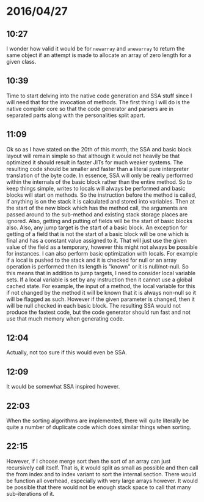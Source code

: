 # 2016/04/27

## 10:27

I wonder how valid it would be for `newarray` and `anewarray` to return the
same object if an attempt is made to allocate an array of zero length for a
given class.

## 10:39

Time to start delving into the native code generation and SSA stuff since I
will need that for the invocation of methods. The first thing I will do is the
native compiler core so that the code generator and parsers are in separated
parts along with the personalities split apart.

## 11:09

Ok so as I have stated on the 20th of this month, the SSA and basic block
layout will remain simple so that although it would not heavily be that
optimized it should result in faster JITs for much weaker systems. The
resulting code should be smaller and faster than a literal pure interpreter
translation of the byte code. In essence, SSA will only be really performed
within the internals of the basic block rather than the entire method. So to
keep things simple, writes to locals will always be performed and basic blocks
will start on methods. So the instruction before the method is called, if
anything is on the stack it is calculated and stored into variables. Then at
the start of the new block which has the method call, the arguments are passed
around to the sub-method and existing stack storage places are ignored. Also,
getting and putting of fields will be the start of basic blocks also. Also, any
jump target is the start of a basic block. An exception for getting of a field
that is not the start of a basic block will be one which is final and has a
constant value assigned to it. That will just use the given value of the
field as a temporary, however this might not always be possible for instances.
I can also perform basic optimization with locals. For example if a local is
pushed to the stack and it is checked for null or an array operation is
performed then its length is "known" or it is null/not-null. So this means that
in addition to jump targets, I need to consider local variable sets. If a local
variable is set by any instruction then it cannot use a global cached state.
For example, the input of a method, the local variable for this if not changed
by the method it will be known that it is always non-null so it will be flagged
as such. However if the given parameter is changed, then it will be null
checked in each basic block. The resulting SSA would not produce the fastest
code, but the code generator should run fast and not use that much memory
when generating code.

## 12:04

Actually, not too sure if this would even be SSA.

## 12:09

It would be somewhat SSA inspired however.

## 22:03

When the sorting algorithms are implemented, there will quite literally be
quite a number of duplicate code which does similar things when sorting.

## 22:15

However, if I choose merge sort then the sort of an array can just recursively
call itself. That is, it would split as small as possible and then call the
from index and to index variant to sort the internal section. There would be
function all overhead, especially with very large arrays however. It would
be possible that there would not be enough stack space to call that many
sub-iterations of it.

